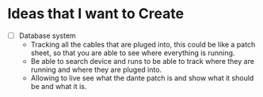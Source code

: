 # Ideas that I want to Create

- [ ] Database system
	- Tracking all the cables that are pluged into, this could be like a patch sheet, so that you are able to see where everything is running.
	- Be able to search device and runs to be able to track where they are running and where they are pluged into.
	- Allowing to live see what the dante patch is and show what it should be and what it is.
